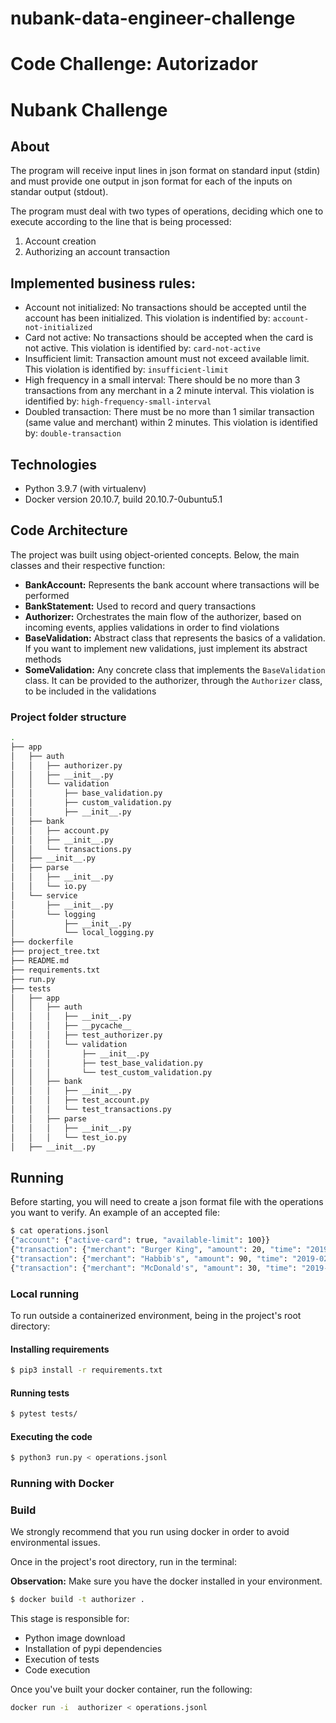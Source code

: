# nubank-data-engineer-challenge
Code Challenge: Autorizador
=======
# Nubank Challenge

## About

The program will receive input lines in json format on standard input (stdin) and must provide
one output in json format for each of the inputs on standar output (stdout).

The program must deal with two types of operations, deciding which one to execute according to the line
that is being processed:

1. Account creation
2. Authorizing an account transaction

## Implemented business rules:

* Account not initialized: No transactions should be accepted until the account has been initialized. This violation is indentified by: `account-not-initialized`
* Card not active: No transactions should be accepted when the card is not active. This violation is identified by: `card-not-active`
* Insufficient limit: Transaction amount must not exceed available limit. This violation is identified by: `insufficient-limit`
* High frequency in a small interval: There should be no more than 3 transactions from any merchant in a 2 minute interval. This violation is identified by: `high-frequency-small-interval`
* Doubled transaction: There must be no more than 1 similar transaction (same value and merchant) within 2 minutes. This violation is identified by: `double-transaction`


## Technologies

* Python 3.9.7 (with virtualenv)
* Docker version 20.10.7, build 20.10.7-0ubuntu5.1

## Code Architecture

The project was built using object-oriented concepts. Below, the main classes and their respective function: 

* **BankAccount:** Represents the bank account where transactions will be performed
* **BankStatement:** Used to record and query transactions
* **Authorizer:** Orchestrates the main flow of the authorizer, based on incoming events, applies validations in order to find violations
* **BaseValidation:** Abstract class that represents the basics of a validation. If you want to implement new validations, just implement its abstract methods
* **SomeValidation:** Any concrete class that implements the `BaseValidation` class. It can be provided to the authorizer, through the `Authorizer` class, to be included in the validations

### Project folder structure
 ```bash
.
├── app
│   ├── auth
│   │   ├── authorizer.py
│   │   ├── __init__.py
│   │   └── validation
│   │       ├── base_validation.py
│   │       ├── custom_validation.py
│   │       ├── __init__.py
│   ├── bank
│   │   ├── account.py
│   │   ├── __init__.py
│   │   └── transactions.py
│   ├── __init__.py
│   ├── parse
│   │   ├── __init__.py
│   │   └── io.py
│   └── service
│       ├── __init__.py
│       └── logging
│           ├── __init__.py
│           └── local_logging.py
├── dockerfile
├── project_tree.txt
├── README.md
├── requirements.txt
├── run.py
├── tests
│   ├── app
│   │   ├── auth
│   │   │   ├── __init__.py
│   │   │   ├── __pycache__
│   │   │   ├── test_authorizer.py
│   │   │   └── validation
│   │   │       ├── __init__.py
│   │   │       ├── test_base_validation.py
│   │   │       └── test_custom_validation.py
│   │   ├── bank
│   │   │   ├── __init__.py
│   │   │   ├── test_account.py
│   │   │   └── test_transactions.py
│   │   ├── parse
│   │   │   ├── __init__.py
│   │   │   └── test_io.py
│   ├── __init__.py
```

## Running

Before starting, you will need to create a json format file with the operations you want to verify. An example of an accepted file:

```bash
$ cat operations.jsonl
{"account": {"active-card": true, "available-limit": 100}}
{"transaction": {"merchant": "Burger King", "amount": 20, "time": "2019-02-13T10:00:00.000Z"}}
{"transaction": {"merchant": "Habbib's", "amount": 90, "time": "2019-02-13T11:00:00.000Z"}}
{"transaction": {"merchant": "McDonald's", "amount": 30, "time": "2019-02-13T12:00:00.000Z"}}
```

### Local running
To run outside a containerized environment, being in the project's root directory:

#### Installing requirements
```bash
$ pip3 install -r requirements.txt
```

#### Running tests
```bash
$ pytest tests/
```

#### Executing the code
```bash
$ python3 run.py < operations.jsonl
```

### Running with Docker

### Build

We strongly recommend that you run using docker in order to avoid environmental issues.

Once in the project's root directory, run in the terminal:

**Observation:** Make sure you have the docker installed in your environment.

```bash
$ docker build -t authorizer .
```

This stage is responsible for:

* Python image download
* Installation of pypi dependencies
* Execution of tests
* Code execution

Once you've built your docker container, run the following:

```bash
docker run -i  authorizer < operations.jsonl
```
